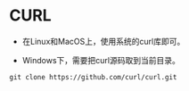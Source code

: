 
# CURL

* 在Linux和MacOS上，使用系统的curl库即可。

* Windows下，需要把curl源码取到当前目录。

```
git clone https://github.com/curl/curl.git
```
